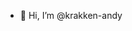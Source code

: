 - 👋 Hi, I’m @krakken-andy

<!---
krakken-andy/krakken-andy is a ✨ special ✨ repository because its `README.md` (this file) appears on your GitHub profile.
You can click the Preview link to take a look at your changes.
--->
